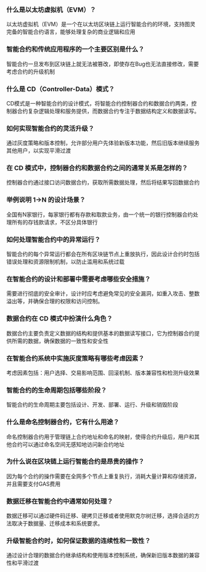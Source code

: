 ### 什么是以太坊虚拟机（EVM）？

以太坊虚拟机（EVM）是一个在以太坊区块链上运行智能合约的环境，支持图灵完备的智能合约语言，能够处理复杂的商业逻辑和应用

### 智能合约和传统应用程序的一个主要区别是什么？

智能合约一旦发布到区块链上就无法被篡改，即使存在Bug也无法直接修改，需要考虑合约的升级机制

### 什么是 CD（Controller-Data）模式？

CD模式是一种智能合约的设计模式，将智能合约控制器合约和数据合约两类，控制器合约复杂逻辑处理和服务提供，而数据合约专注于数据结构定义和数据读写。

### 如何实现智能合约的灵活升级？

通过灰度策略和版本控制，允许部分用户先体验新版本功能，然后旧版本继续服务其他用户，以实现平滑过渡

### 在 CD 模式中，控制器合约和数据合约之间的通常关系是怎样的？

控制器合约通过接口访问数据合约，获取所需数据处理，然后将结果写回数据合约

### 举例说明 1->N 的设计场景？

全国有N家银行，每家银行都有存款和取款业务，由一个统一的银行控制器合约处理所有的存钱款请求，不区分具体银行

### 如何处理智能合约中的异常运行？

智能合约的每个异常运行都会在所有区块链节点上重放执行，因此设计合约时包括错误处理和资源限制机制，以防止滥用和系统过载

### 在智能合约的设计和部署中需要考虑哪些安全措施？

需要进行彻底的安全审计，设计时应考虑避免常见的安全漏洞，如重入攻击、整数溢出等，并确保合理的权限和访问控制。

### 数据合约在 CD 模式中扮演什么角色？

数据合约主要负责定义数据的结构和提供基本的数据读写接口，它为控制器合约提供所需的数据，确保数据的一致性和安全性

### 在智能合约系统中实施灰度策略有哪些考虑因素？

考虑因素包括：用户选择、交易影响范围、回滚机制、版本兼容性和检测升级效果

### 智能合约的生命周期包括哪些阶段？

智能合约的生命周期主要包括设计、开发、部署、运行、升级和销毁阶段

### 什么是命名控制器合约，它有什么用途？

命名控制器合约用于管理链上合约地址和命名的映射，使得合约升级后，用户和其他合约可以通过命名空间无感知地访问新合约地址

### 为什么说在区块链上运行智能合约是昂贵的操作？

因为每个合约的操作需要在全网多个节点上重复执行，消耗大量计算和存储资源，并且需要支付GAS费用

### 数据迁移在智能合约中通常如何处理？

数据迁移可以通过硬件码迁移、硬拷贝迁移或者使用默克尔树迁移，选择合适的方法取决于数据量、迁移成本和系统要求。

### 升级智能合约时，如何保证数据的连续性和一致性？

通过设计合理的数据合约继承结构和使用版本控制系统，确保新旧版本数据的兼容性和平滑过渡
